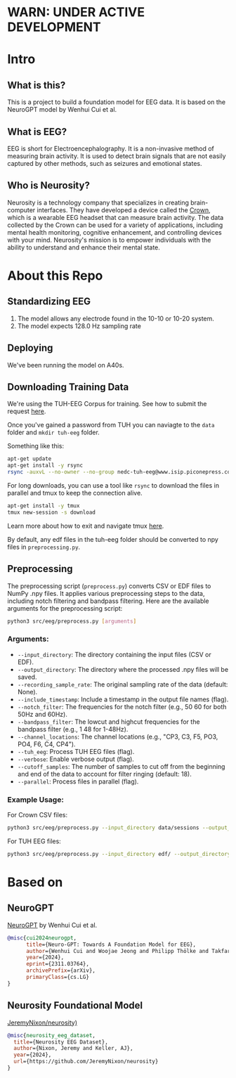 # WARN: UNDER ACTIVE DEVELOPMENT

# Intro

## What is this?

This is a project to build a foundation model for EEG data. It is based on the NeuroGPT model by Wenhui Cui et al.

## What is EEG?

EEG is short for Electroencephalography. It is a non-invasive method of measuring brain activity. It is used to detect brain signals that are not easily captured by other methods, such as seizures and emotional states.

## Who is Neurosity?

Neurosity is a technology company that specializes in creating brain-computer interfaces. They have developed a device called the [Crown](neurosity.co), which is a wearable EEG headset that can measure brain activity. The data collected by the Crown can be used for a variety of applications, including mental health monitoring, cognitive enhancement, and controlling devices with your mind. Neurosity's mission is to empower individuals with the ability to understand and enhance their mental state.

# About this Repo

## Standardizing EEG

1. The model allows any electrode found in the 10-10 or 10-20 system.
2. The model expects 128.0 Hz sampling rate

## Deploying

We've been running the model on A40s.

## Downloading Training Data

We're using the TUH-EEG Corpus for training. See how to submit the request [here](https://isip.piconepress.com/projects/nedc/html/tuh_eeg/).

Once you've gained a password from TUH you can naviagte to the `data` folder and `mkdir tuh-eeg` folder. 

Something like this:

```bash
apt-get update
apt-get install -y rsync
rsync -auxvL --no-owner --no-group nedc-tuh-eeg@www.isip.piconepress.com:data/tuh_eeg/tuh_eeg/v2.0.1/ .
```

For long downloads, you can use a tool like `rsync` to download the files in parallel and tmux to keep the connection alive.

```bash
apt-get install -y tmux
tmux new-session -s download 
```

Learn more about how to exit and navigate tmux [here](https://www.hamvocke.com/blog/a-quick-intro-to-tmux/).

By default, any edf files in the tuh-eeg folder should be converted to npy files in `preprocessing.py`. 

## Preprocessing 

The preprocessing script (`preprocess.py`) converts CSV or EDF files to NumPy .npy files. It applies various preprocessing steps to the data, including notch filtering and bandpass filtering. Here are the available arguments for the preprocessing script:

```bash
python3 src/eeg/preprocess.py [arguments]
```

### Arguments:

- `--input_directory`: The directory containing the input files (CSV or EDF).
- `--output_directory`: The directory where the processed .npy files will be saved.
- `--recording_sample_rate`: The original sampling rate of the data (default: None).
- `--include_timestamp`: Include a timestamp in the output file names (flag).
- `--notch_filter`: The frequencies for the notch filter (e.g., 50 60 for both 50Hz and 60Hz).
- `--bandpass_filter`: The lowcut and highcut frequencies for the bandpass filter (e.g., 1 48 for 1-48Hz).
- `--channel_locations`: The channel locations (e.g., "CP3, C3, F5, PO3, PO4, F6, C4, CP4").
- `--tuh_eeg`: Process TUH EEG files (flag).
- `--verbose`: Enable verbose output (flag).
- `--cutoff_samples`: The number of samples to cut off from the beginning and end of the data to account for filter ringing (default: 18).
- `--parallel`: Process files in parallel (flag).

### Example Usage:

For Crown CSV files:

```bash
python3 src/eeg/preprocess.py --input_directory data/sessions --output_directory data/npy_sessions --recording_sample_rate 256 --notch_filter 50 60 --bandpass_filter 1 48 --cutoff_samples 18
```

For TUH EEG files:

```bash
python3 src/eeg/preprocess.py --input_directory edf/ --output_directory data/npy_tuh_eeg --notch_filter 50 60 --bandpass_filter 1 48 --verbose --tuh_eeg --cutoff_samples 18
```

# Based on

## NeuroGPT

[NeuroGPT](https://github.com/wenhui0206/NeuroGPT/blob/main/src/batcher/downstream_dataset.py) by Wenhui Cui et al.

```bibtex
@misc{cui2024neurogpt,
      title={Neuro-GPT: Towards A Foundation Model for EEG},
      author={Wenhui Cui and Woojae Jeong and Philipp Thölke and Takfarinas Medani and Karim Jerbi and Anand A. Joshi and Richard M. Leahy},
      year={2024},
      eprint={2311.03764},
      archivePrefix={arXiv},
      primaryClass={cs.LG}
}
```

## Neurosity Foundational Model

[JeremyNixon/neurosity)](https://github.com/JeremyNixon/neurosity)

```bibtex
@misc{neurosity_eeg_dataset,
  title={Neurosity EEG Dataset},
  author={Nixon, Jeremy and Keller, AJ},
  year={2024},
  url={https://github.com/JeremyNixon/neurosity}
}
```
